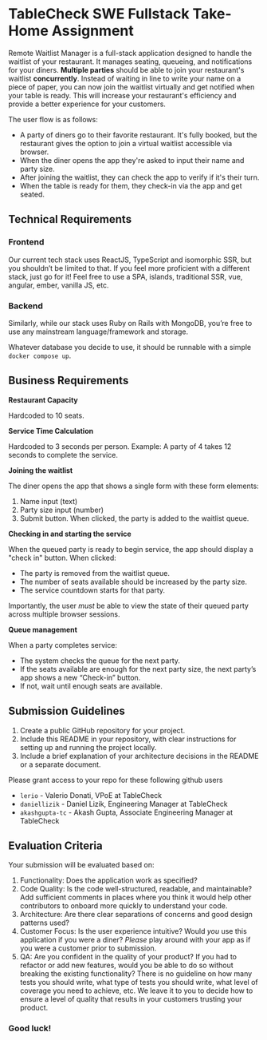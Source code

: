 # TableCheck SWE Fullstack Take-Home Assignment

Remote Waitlist Manager is a full-stack application designed to handle the waitlist of your restaurant. It manages seating, queueing, and notifications for your diners. **Multiple parties** should be able to join your restaurant's waitlist **concurrently**. Instead of waiting in line to write your name on a piece of paper, you can now join the waitlist virtually and get notified when your table is ready. This will increase your restaurant's efficiency and provide a better experience for your customers.

The user flow is as follows:

- A party of diners go to their favorite restaurant. It's fully booked, but the restaurant gives the option to join a virtual waitlist accessible via browser.
- When the diner opens the app they're asked to input their name and party size.
- After joining the waitlist, they can check the app to verify if it's their turn.
- When the table is ready for them, they check-in via the app and get seated.

## Technical Requirements

### Frontend

Our current tech stack uses ReactJS, TypeScript and isomorphic SSR, but you shouldn’t be limited to that. If you feel more proficient with a different stack, just go for it! Feel free to use a SPA, islands, traditional SSR, vue, angular, ember, vanilla JS, etc.

### Backend

Similarly, while our stack uses Ruby on Rails with MongoDB, you’re free to use any mainstream language/framework and storage.

Whatever database you decide to use, it should be runnable with a simple `docker compose up`.

## Business Requirements

**Restaurant Capacity**

Hardcoded to 10 seats.

**Service Time Calculation**

Hardcoded to 3 seconds per person. Example: A party of 4 takes 12 seconds to complete the service.

**Joining the waitlist**

The diner opens the app that shows a single form with these form elements:

1. Name input (text)
2. Party size input (number)
3. Submit button. When clicked, the party is added to the waitlist queue.

**Checking in and starting the service**

When the queued party is ready to begin service, the app should display a "check in" button. When clicked:

- The party is removed from the waitlist queue.
- The number of seats available should be increased by the party size.
- The service countdown starts for that party.

Importantly, the user _must_ be able to view the state of their queued party across multiple browser sessions.

**Queue management**

When a party completes service:

- The system checks the queue for the next party.
- If the seats available are enough for the next party size, the next party’s app shows a new “Check-in” button.
- If not, wait until enough seats are available.

## Submission Guidelines

1. Create a public GitHub repository for your project.
2. Include this README in your repository, with clear instructions for setting up and running the project locally.
3. Include a brief explanation of your architecture decisions in the README or a separate document.

Please grant access to your repo for these following github users

- `lerio` - Valerio Donati, VPoE at TableCheck
- `daniellizik` - Daniel Lizik, Engineering Manager at TableCheck
- `akashgupta-tc` - Akash Gupta, Associate Engineering Manager at TableCheck

## Evaluation Criteria

Your submission will be evaluated based on:

1. Functionality: Does the application work as specified?
2. Code Quality: Is the code well-structured, readable, and maintainable? Add sufficient comments in places where you think it would help other contributors to onboard more quickly to understand your code.
3. Architecture: Are there clear separations of concerns and good design patterns used?
4. Customer Focus: Is the user experience intuitive? Would _you_ use this application if you were a diner? _Please_ play around with your app as if you were a customer prior to submission.
5. QA: Are you confident in the quality of your product? If you had to refactor or add new features, would you be able to do so without breaking the existing functionality? There is no guideline on how many tests you should write, what type of tests you should write, what level of coverage you need to achieve, etc. We leave it to you to decide how to ensure a level of quality that results in your customers trusting your product.

### Good luck!
